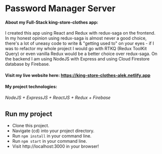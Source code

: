 # Password Manager Server

#### About my Full-Stack king-store-clothes app:

I created this app using React and Redux with redux-saga on the frontend. In my honest opinion using redux-saga is almost never a good choice, there's a lot of uneasy code to write & "getting used to" on your eyes - if I was to refactor my whole project I would go with RTKQ (Redux ToolKit Query) or even vanilla Redux would be a better choice over redux-saga.
On the backend I am using NodeJS with Express and using Cloud Firestore database by Firebase.

#### Visit my live website here: https://king-store-clothes-alek.netlify.app

#### My project technologies:

###### NodeJS + ExpressJS + ReactJS + Redux + Firebase

## Run my project

- Clone this project.
- Navigate (cd) into your project directory.
- Run `npm install` in your command line.
- Run `npm start` in your command line.
- Visit http://localhost:3000 in your browser!
